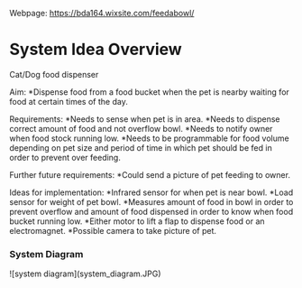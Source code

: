 Webpage: https://bda164.wixsite.com/feedabowl/

<h1>System Idea Overview</h1> 

Cat/Dog food dispenser

Aim:
	*Dispense food from a food bucket when the pet is nearby waiting for food at certain times of the day. 		

Requirements: 
	*Needs to sense when pet is in area.
	*Needs to dispense correct amount of food and not overflow bowl.
	*Needs to notify owner when food stock running low.
	*Needs to be programmable for food volume depending on pet size and period of time in which pet should be fed in order to prevent over feeding. 

Further future requirements:
	*Could send a picture of pet feeding to owner. 

Ideas for implementation:
	*Infrared sensor for when pet is near bowl. 
	*Load sensor for weight of pet bowl. 
	*Measures amount of food in bowl in order to prevent overflow and amount of food dispensed in order to know when food bucket running low. 
	*Either motor to lift a flap to dispense food or an electromagnet. 
	*Possible camera to take picture of pet.

<h3>System Diagram</h3>
![system diagram](system_diagram.JPG)